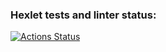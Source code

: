 ### Hexlet tests and linter status:
[![Actions Status](https://github.com/ostRa19/backend-project-lvl1/workflows/hexlet-check/badge.svg)](https://github.com/ostRa19/backend-project-lvl1/actions)